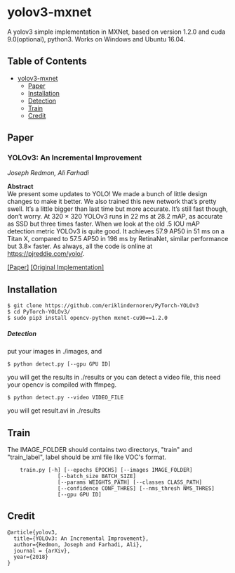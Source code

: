 # yolov3-mxnet
A yolov3 simple implementation in MXNet, based on version 1.2.0 and cuda 9.0(optional), python3.
Works on Windows and Ubuntu 16.04.

## Table of Contents
- [yolov3-mxnet](#yolov3-mxnet)
  * [Paper](#paper)
  * [Installation](#installation)
  * [Detection](#detection)
  * [Train](#train)
  * [Credit](#credit)

## Paper
### YOLOv3: An Incremental Improvement
_Joseph Redmon, Ali Farhadi_ <br>

**Abstract** <br>
We present some updates to YOLO! We made a bunch
of little design changes to make it better. We also trained
this new network that’s pretty swell. It’s a little bigger than
last time but more accurate. It’s still fast though, don’t
worry. At 320 × 320 YOLOv3 runs in 22 ms at 28.2 mAP,
as accurate as SSD but three times faster. When we look
at the old .5 IOU mAP detection metric YOLOv3 is quite
good. It achieves 57.9 AP50 in 51 ms on a Titan X, compared
to 57.5 AP50 in 198 ms by RetinaNet, similar performance
but 3.8× faster. As always, all the code is online at
https://pjreddie.com/yolo/.

[[Paper]](https://pjreddie.com/media/files/papers/YOLOv3.pdf) [[Original Implementation]](https://github.com/pjreddie/darknet)

## Installation
    $ git clone https://github.com/eriklindernoren/PyTorch-YOLOv3
    $ cd PyTorch-YOLOv3/
    $ sudo pip3 install opencv-python mxnet-cu90==1.2.0

##### Detection
put your images in ./images, and

    $ python detect.py [--gpu GPU ID]

you will get the results in ./results
or you can detect a video file, this need your opencv is compiled with ffmpeg.

    $ python detect.py --video VIDEO_FILE

you will get result.avi in ./results

## Train
The IMAGE_FOLDER should contains two directorys, "train" and "train_label", label should be xml file like VOC's format.
```
    train.py [-h] [--epochs EPOCHS] [--images IMAGE_FOLDER]
                [--batch_size BATCH_SIZE]
                [--params WEIGHTS_PATH] [--classes CLASS_PATH]
                [--confidence CONF_THRES] [--nms_thresh NMS_THRES]
                [--gpu GPU ID]
```

## Credit
```
@article{yolov3,
  title={YOLOv3: An Incremental Improvement},
  author={Redmon, Joseph and Farhadi, Ali},
  journal = {arXiv},
  year={2018}
}
```